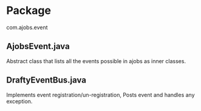 # Package

com.ajobs.event

## AjobsEvent.java
Abstract class that lists all the events possible in ajobs
as inner classes.

## DraftyEventBus.java
Implements event registration/un-registration, 
Posts event and handles any exception.
